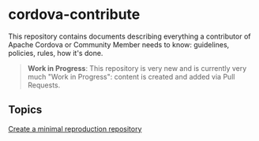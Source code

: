 # cordova-contribute

This repository contains documents describing everything a contributor of Apache Cordova or Community Member needs to know: guidelines, policies, rules, how it's done.

> **Work in Progress**: This repository is very new and is currently very much "Work in Progress": content is created and added via Pull Requests.

## Topics

[Create a minimal reproduction repository](create-reproduction.md)
